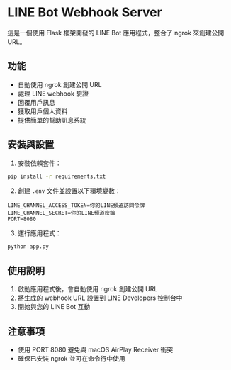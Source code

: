 # LINE Bot Webhook Server

這是一個使用 Flask 框架開發的 LINE Bot 應用程式，整合了 ngrok 來創建公開 URL。

## 功能

- 自動使用 ngrok 創建公開 URL
- 處理 LINE webhook 驗證
- 回覆用戶訊息
- 獲取用戶個人資料
- 提供簡單的幫助訊息系統

## 安裝與設置

1. 安裝依賴套件：

```bash
pip install -r requirements.txt
```

2. 創建 `.env` 文件並設置以下環境變數：

```
LINE_CHANNEL_ACCESS_TOKEN=你的LINE頻道訪問令牌
LINE_CHANNEL_SECRET=你的LINE頻道密鑰
PORT=8080
```

3. 運行應用程式：

```bash
python app.py
```

## 使用說明

1. 啟動應用程式後，會自動使用 ngrok 創建公開 URL
2. 將生成的 webhook URL 設置到 LINE Developers 控制台中
3. 開始與您的 LINE Bot 互動

## 注意事項

- 使用 PORT 8080 避免與 macOS AirPlay Receiver 衝突
- 確保已安裝 ngrok 並可在命令行中使用

